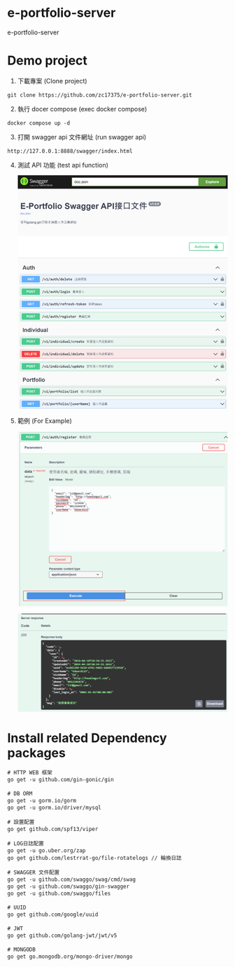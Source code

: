 # e-portfolio-server

e-portfolio-server

# Demo project

1. 下載專案 (Clone project)

```
git clone https://github.com/zc17375/e-portfolio-server.git
```

2. 執行 docer compose (exec docker compose)

```
docker compose up -d
```

3. 打開 swagger api 文件網址 (run swagger api)

```
http://127.0.0.1:8888/swagger/index.html
```

4. 測試 API 功能 (test api function)

    ![Swagger API Document](./readme_img/image.png)

5. 範例 (For Example)

    ![Click Execute](./readme_img/image2.png)

    ![server responsed](./readme_img/image3.png)

# Install related Dependency packages

```
# HTTP WEB 框架
go get -u github.com/gin-gonic/gin

# DB ORM
go get -u gorm.io/gorm
go get -u gorm.io/driver/mysql

# 設置配置
go get github.com/spf13/viper

# LOG日誌配置
go get -u go.uber.org/zap
go get github.com/lestrrat-go/file-rotatelogs // 輪換日誌

# SWAGGER 文件配置
go get -u github.com/swaggo/swag/cmd/swag
go get -u github.com/swaggo/gin-swagger
go get -u github.com/swaggo/files

# UUID
go get github.com/google/uuid

# JWT
go get github.com/golang-jwt/jwt/v5

# MONGODB
go get go.mongodb.org/mongo-driver/mongo


```
